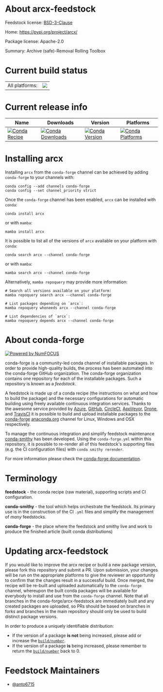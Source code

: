 About arcx-feedstock
====================

Feedstock license: [BSD-3-Clause](https://github.com/conda-forge/arcx-feedstock/blob/main/LICENSE.txt)

Home: https://pypi.org/project/arcx/

Package license: Apache-2.0

Summary: Archive (safe)-Removal Rolling Toolbox

Current build status
====================


<table><tr><td>All platforms:</td>
    <td>
      <a href="https://dev.azure.com/conda-forge/feedstock-builds/_build/latest?definitionId=23118&branchName=main">
        <img src="https://dev.azure.com/conda-forge/feedstock-builds/_apis/build/status/arcx-feedstock?branchName=main">
      </a>
    </td>
  </tr>
</table>

Current release info
====================

| Name | Downloads | Version | Platforms |
| --- | --- | --- | --- |
| [![Conda Recipe](https://img.shields.io/badge/recipe-arcx-green.svg)](https://anaconda.org/conda-forge/arcx) | [![Conda Downloads](https://img.shields.io/conda/dn/conda-forge/arcx.svg)](https://anaconda.org/conda-forge/arcx) | [![Conda Version](https://img.shields.io/conda/vn/conda-forge/arcx.svg)](https://anaconda.org/conda-forge/arcx) | [![Conda Platforms](https://img.shields.io/conda/pn/conda-forge/arcx.svg)](https://anaconda.org/conda-forge/arcx) |

Installing arcx
===============

Installing `arcx` from the `conda-forge` channel can be achieved by adding `conda-forge` to your channels with:

```
conda config --add channels conda-forge
conda config --set channel_priority strict
```

Once the `conda-forge` channel has been enabled, `arcx` can be installed with `conda`:

```
conda install arcx
```

or with `mamba`:

```
mamba install arcx
```

It is possible to list all of the versions of `arcx` available on your platform with `conda`:

```
conda search arcx --channel conda-forge
```

or with `mamba`:

```
mamba search arcx --channel conda-forge
```

Alternatively, `mamba repoquery` may provide more information:

```
# Search all versions available on your platform:
mamba repoquery search arcx --channel conda-forge

# List packages depending on `arcx`:
mamba repoquery whoneeds arcx --channel conda-forge

# List dependencies of `arcx`:
mamba repoquery depends arcx --channel conda-forge
```


About conda-forge
=================

[![Powered by
NumFOCUS](https://img.shields.io/badge/powered%20by-NumFOCUS-orange.svg?style=flat&colorA=E1523D&colorB=007D8A)](https://numfocus.org)

conda-forge is a community-led conda channel of installable packages.
In order to provide high-quality builds, the process has been automated into the
conda-forge GitHub organization. The conda-forge organization contains one repository
for each of the installable packages. Such a repository is known as a *feedstock*.

A feedstock is made up of a conda recipe (the instructions on what and how to build
the package) and the necessary configurations for automatic building using freely
available continuous integration services. Thanks to the awesome service provided by
[Azure](https://azure.microsoft.com/en-us/services/devops/), [GitHub](https://github.com/),
[CircleCI](https://circleci.com/), [AppVeyor](https://www.appveyor.com/),
[Drone](https://cloud.drone.io/welcome), and [TravisCI](https://travis-ci.com/)
it is possible to build and upload installable packages to the
[conda-forge](https://anaconda.org/conda-forge) [anaconda.org](https://anaconda.org/)
channel for Linux, Windows and OSX respectively.

To manage the continuous integration and simplify feedstock maintenance
[conda-smithy](https://github.com/conda-forge/conda-smithy) has been developed.
Using the ``conda-forge.yml`` within this repository, it is possible to re-render all of
this feedstock's supporting files (e.g. the CI configuration files) with ``conda smithy rerender``.

For more information please check the [conda-forge documentation](https://conda-forge.org/docs/).

Terminology
===========

**feedstock** - the conda recipe (raw material), supporting scripts and CI configuration.

**conda-smithy** - the tool which helps orchestrate the feedstock.
                   Its primary use is in the construction of the CI ``.yml`` files
                   and simplify the management of *many* feedstocks.

**conda-forge** - the place where the feedstock and smithy live and work to
                  produce the finished article (built conda distributions)


Updating arcx-feedstock
=======================

If you would like to improve the arcx recipe or build a new
package version, please fork this repository and submit a PR. Upon submission,
your changes will be run on the appropriate platforms to give the reviewer an
opportunity to confirm that the changes result in a successful build. Once
merged, the recipe will be re-built and uploaded automatically to the
`conda-forge` channel, whereupon the built conda packages will be available for
everybody to install and use from the `conda-forge` channel.
Note that all branches in the conda-forge/arcx-feedstock are
immediately built and any created packages are uploaded, so PRs should be based
on branches in forks and branches in the main repository should only be used to
build distinct package versions.

In order to produce a uniquely identifiable distribution:
 * If the version of a package **is not** being increased, please add or increase
   the [``build/number``](https://docs.conda.io/projects/conda-build/en/latest/resources/define-metadata.html#build-number-and-string).
 * If the version of a package **is** being increased, please remember to return
   the [``build/number``](https://docs.conda.io/projects/conda-build/en/latest/resources/define-metadata.html#build-number-and-string)
   back to 0.

Feedstock Maintainers
=====================

* [@anto6715](https://github.com/anto6715/)

